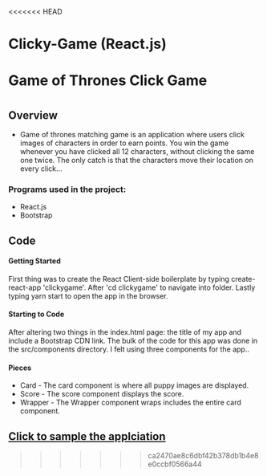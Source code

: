 <<<<<<< HEAD

# Clicky-Game (React.js)

<h1>Game of Thrones Click Game<h1>

<h2>Overview</h2>
<ul>
  <li>Game of thrones matching game is an application where users click images of characters in order to earn points. You win the game whenever you have clicked all 12 characters, without clicking the same one twice. The only catch is that the characters move their location on every click... </li>
</ul>

<h3>Programs used in the project:</h3>
<ul>
  <li>React.js</li>
  <li>Bootstrap</li>
</ul>

<h2>Code</h2>
<h4>Getting Started</h4>
<p>First thing was to create the React Client-side boilerplate by typing create-react-app 'clickygame'.  After 'cd clickygame' to navigate into folder. Lastly typing yarn start to open the app in the browser.</p>
<h4>Starting to Code</h4>
<p>After altering two things in the index.html page: the title of my app and include a Bootstrap CDN link. The bulk of the code for this app was done in the src/components directory. I felt using three components for the app..</p>
<h4>Pieces</h4>
<ul>
  <li>Card - The card component is where all puppy images are displayed.
  </li>
  <li>Score - The score component displays the score.
  </li>
  <li>Wrapper - The Wrapper component wraps includes the entire card component.
  </li>
</ul>

## [Click to sample the applciation](https://arcane-bayou-52504.herokuapp.com/)
>>>>>>> ca2470ae8c6dbf42b378db1b4e8e0ccbf0566a44
